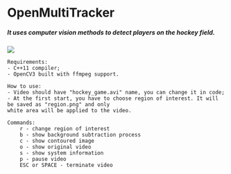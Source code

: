 # OpenMultiTracker

##### It uses computer vision methods to detect players on the hockey field.

![](https://user-images.githubusercontent.com/11778655/35180706-1d1c1d9c-fdc6-11e7-9b0d-3a6999b99025.png)

```
Requirements:
- C++11 compiler;
- OpenCV3 built with ffmpeg support.
```

```
How to use:
- Video should have "hockey_game.avi" name, you can change it in code;
- At the first start, you have to choose region of interest. It will be saved as "region.png" and only
white area will be applied to the video.
```

```
Commands:
    r - change region of interest
    b - show background subtraction process
    c - show contoured image
    o - show original video
    s - show system information
    p - pause video
    ESC or SPACE - terminate video
```